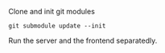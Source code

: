 Clone and init git modules

```
git submodule update --init
```

Run the server and the frontend separatedly.
